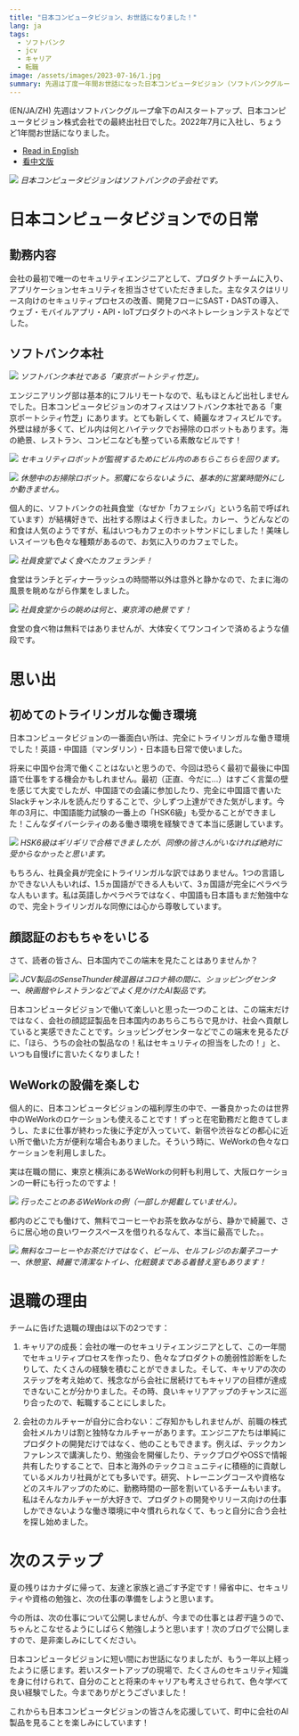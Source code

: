 ```yaml
---
title: "日本コンピュータビジョン、お世話になりました！"
lang: ja
tags:
  - ソフトバンク
  - jcv
  - キャリア
  - 転職
image: /assets/images/2023-07-16/1.jpg
summary: 先週は丁度一年間お世話になった日本コンピュータビジョン（ソフトバンクグループ）での最終出社日でした。
---
```


(EN/JA/ZH) 先週はソフトバンクグループ傘下のAIスタートアップ、日本コンピュータビジョン株式会社での最終出社日でした。2022年7月に入社し、ちょうど1年間お世話になりました。

- [Read in English](https://gmgchow.github.io/blog/2023/07/16/jcv.html)
- [看中文版](https://gmgchow.github.io/zh/blog/2023/07/16/jcv.html)

![](/assets/images/2023-07-16/1.jpg)
*日本コンピュータビジョンはソフトバンクの子会社です。*

# 日本コンピュータビジョンでの日常

## 勤務内容

会社の最初で唯一のセキュリティエンジニアとして、プロダクトチームに入り、アプリケーションセキュリティを担当させていただきました。主なタスクはリリース向けのセキュリティプロセスの改善、開発フローにSAST・DASTの導入、ウェブ・モバイルアプリ・API・IoTプロダクトのペネトレーションテストなどでした。

## ソフトバンク本社

![](/assets/images/2023-07-16/2.jpg)
*ソフトバンク本社である「東京ポートシティ竹芝」。*

エンジニアリング部は基本的にフルリモートなので、私もほとんど出社しませんでした。日本コンピュータビジョンのオフィスはソフトバンク本社である「東京ポートシティ竹芝」にあります。とても新しくて、綺麗なオフィスビルです。外壁は緑が多くて、ビル内は何とハイテックでお掃除のロボットもあります。海の絶景、レストラン、コンビニなども整っている素敵なビルです！

![](/assets/images/2023-07-16/3.jpg)
*セキュリティロボットが監視するためにビル内のあちらこちらを回ります。*

![](/assets/images/2023-07-16/4.jpg)
*休憩中のお掃除ロボット。邪魔にならないように、基本的に営業時間外にしか動きません。*

個人的に、ソフトバンクの社員食堂（なぜか「カフェシバ」という名前で呼ばれています）が結構好きで、出社する際はよく行きました。カレー、うどんなどの和食は人気のようですが、私はいつもカフェのホットサンドにしました！美味しいスイーツも色々な種類があるので、お気に入りのカフェでした。

![](/assets/images/2023-07-16/5.jpg)
*社員食堂でよく食べたカフェランチ！*

食堂はランチとディナーラッシュの時間帯以外は意外と静かなので、たまに海の風景を眺めながら作業をしました。

![](/assets/images/2023-07-16/6.jpg)
*社員食堂からの眺めは何と、東京湾の絶景です！*

食堂の食べ物は無料ではありませんが、大体安くてワンコインで済めるような値段です。

# 思い出

## 初めてのトライリンガルな働き環境

日本コンピュータビジョンの一番面白い所は、完全にトライリンガルな働き環境でした！英語・中国語（マンダリン）・日本語も日常で使いました。

将来に中国や台湾で働くことはないと思うので、今回は恐らく最初で最後に中国語で仕事をする機会かもしれません。最初（正直、今だに…）はすごく言葉の壁を感じて大変でしたが、中国語での会議に参加したり、完全に中国語で書いたSlackチャンネルを読んだりすることで、少しずつ上達ができた気がします。今年の3月に、中国語能力試験の一番上の「HSK6級」も受かることができました！こんなダイバーシティのある働き環境を経験できて本当に感謝しています。

![](/assets/images/2023-07-16/7.jpg)
*HSK6級はギリギリで合格できましたが、同僚の皆さんがいなければ絶対に受からなかったと思います。*

もちろん、社員全員が完全にトライリンガルな訳ではありません。1つの言語しかできない人もいれば、1.5ヵ国語ができる人もいて、3ヵ国語が完全にペラペラな人もいます。私は英語しかペラペラではなく、中国語も日本語もまだ勉強中なので、完全トライリンガルな同僚には心から尊敬しています。

## 顔認証のおもちゃをいじる

さて、読者の皆さん、日本国内でこの端末を見たことはありませんか？

![](/assets/images/2023-07-16/8.jpg)
*JCV製品のSenseThunder検温器はコロナ禍の間に、ショッピングセンター、映画館やレストランなどでよく見かけたAI製品です。*

日本コンピュータビジョンで働いて楽しいと思った一つのことは、この端末だけではなく、会社の顔認証製品を日本国内のあちらこちらで見かけ、社会へ貢献していると実感できたことです。ショッピングセンターなどでこの端末を見るたびに、「ほら、うちの会社の製品なの！私はセキュリティの担当をしたの！」と、いつも自慢げに言いたくなりました！

## WeWorkの設備を楽しむ

個人的に、日本コンピュータビジョンの福利厚生の中で、一番良かったのは世界中のWeWorkのロケーションも使えることです！ずっと在宅勤務だと飽きてしまうし、たまに仕事が終わった後に予定が入っていて、新宿や渋谷などの都心に近い所で働いた方が便利な場合もありました。そういう時に、WeWorkの色々なロケーションを利用しました。

実は在職の間に、東京と横浜にあるWeWorkの何軒も利用して、大阪ロケーションの一軒にも行ったのですよ！

![](/assets/images/2023-07-16/9.jpg)
*行ったことのあるWeWorkの例（一部しか掲載していません）。*

都内のどこでも働けて、無料でコーヒーやお茶を飲みながら、静かで綺麗で、さらに居心地の良いワークスペースを借りれるなんて、本当に最高でした。。

![](/assets/images/2023-07-16/10.jpg)
*無料なコーヒーやお茶だけではなく、ビール、セルフレジのお菓子コーナー、休憩室、綺麗で清潔なトイレ、化粧鏡まである着替え室もあります！*

# 退職の理由

チームに告げた退職の理由は以下の2つです：

1) キャリアの成長：会社の唯一のセキュリティエンジニアとして、この一年間でセキュリティプロセスを作ったり、色々なプロダクトの脆弱性診断をしたりして、たくさんの経験を積むことができました。そして、キャリアの次のステップを考え始めて、残念ながら会社に居続けてもキャリアの目標が達成できないことが分かりました。その時、良いキャリアアップのチャンスに巡り合ったので、転職することにしました。

2) 会社のカルチャーが自分に合わない：ご存知かもしれませんが、前職の株式会社メルカリは割と独特なカルチャーがあります。エンジニアたちは単純にプロダクトの開発だけではなく、他のこともできます。例えば、テックカンファレンスで講演したり、勉強会を開催したり、テックブログやOSSで情報共有したりすることで、日本と海外のテックコミュニティに積極的に貢献しているメルカリ社員がとても多いです。研究、トレーニングコースや資格などのスキルアップのために、勤務時間の一部を割いているチームもいます。私はそんなカルチャーが大好きで、プロダクトの開発やリリース向けの仕事しかできないような働き環境に中々慣れられなくて、もっと自分に合う会社を探し始めました。

# 次のステップ

夏の残りはカナダに帰って、友達と家族と過ごす予定です！帰省中に、セキュリティや資格の勉強と、次の仕事の準備をしようと思います。

今の所は、次の仕事について公開しませんが、今までの仕事とは*若干*違うので、ちゃんとこなせるようにしばらく勉強しようと思います！次のブログで公開しますので、是非楽しみにしてください。

日本コンピュータビジョンに短い間にお世話になりましたが、もう一年以上経ったように感じます。若いスタートアップの現場で、たくさんのセキュリティ知識を身に付けられて、自分のことと将来のキャリアも考えさせられて、色々学べて良い経験でした。今までありがとうございました！

これからも日本コンピュータビジョンの皆さんを応援していて、町中に会社のAI製品を見ることを楽しみにしています！
